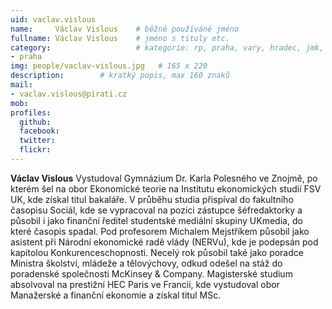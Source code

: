 ```yaml
---
uid: vaclav.vislous
name:     Václav Vislous  	# běžně používáné jméno
fullname: Václav Vislous 	# jméno s tituly etc.
category:                 	# kategorie: rp, praha, vary, hradec, jmk, senat
- praha
img: people/vaclav-vislous.jpg   # 165 x 220
description:      	# kratký popis, max 160 znaků
mail:
- vaclav.vislous@pirati.cz
mob:			 
profiles:
  github:       
  facebook:  
  twitter: 		  
  flickr:		  
---
```


**Václav Vislous** Vystudoval Gymnázium Dr. Karla Polesného ve Znojmě, po kterém šel na obor Ekonomické teorie na Institutu ekonomických studií FSV UK, kde získal titul bakaláře. V průběhu studia přispíval do fakultního časopisu Sociál, kde se vypracoval na pozici zástupce šéfredaktorky a působil i jako finanční ředitel studentské mediální skupiny UKmedia, do které časopis spadal. Pod profesorem Michalem Mejstříkem působil jako asistent při Národní ekonomické radě vlády (NERVu), kde je podepsán pod kapitolou Konkurenceschopnosti. Necelý rok působil také jako poradce Ministra školství, mládeže a tělovýchovy, odkud odešel na stáž do poradenské společnosti McKinsey & Company. Magisterské studium absolvoval na prestižní HEC Paris ve Francii, kde vystudoval obor Manažerské a finanční ekonomie a získal titul MSc.
